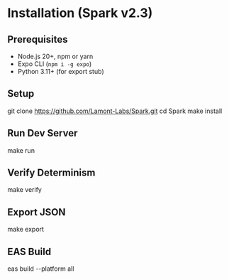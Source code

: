 # Installation (Spark v2.3)

## Prerequisites
- Node.js 20+, npm or yarn
- Expo CLI (`npm i -g expo`)
- Python 3.11+ (for export stub)

## Setup
git clone https://github.com/Lamont-Labs/Spark.git
cd Spark
make install

## Run Dev Server
make run

## Verify Determinism
make verify

## Export JSON
make export

## EAS Build
eas build --platform all
